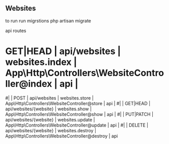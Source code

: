 

## Websites
to run
run migrstions
php artisan migrate

api routes  
#           GET|HEAD  | api/websites           | websites.index   | App\Http\Controllers\WebsiteController@index   | api        |
#|        | POST      | api/websites           | websites.store   | App\Http\Controllers\WebsiteController@store   | api        |
#|        | GET|HEAD  | api/websites/{website} | websites.show    | App\Http\Controllers\WebsiteController@show    | api        |
#|        | PUT|PATCH | api/websites/{website} | websites.update  | App\Http\Controllers\WebsiteController@update  | api        |
#|        | DELETE    | api/websites/{website} | websites.destroy | App\Http\Controllers\WebsiteController@destroy | api
